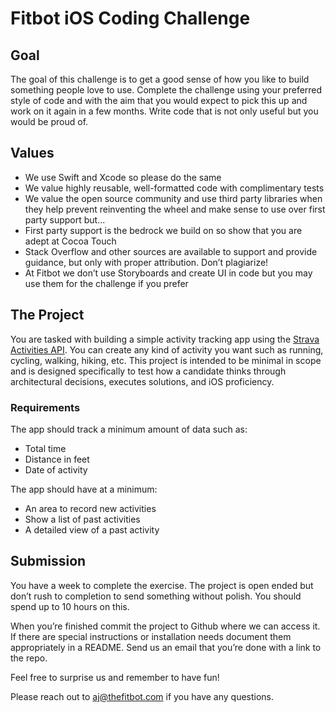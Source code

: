 # Fitbot iOS Coding Challenge

## Goal

The goal of this challenge is to get a good sense of how you like to build something people love to use. Complete the challenge using your preferred style of code and with the aim that you would expect to pick this up and work on it again in a few months. Write code that is not only useful but you would be proud of. 

## Values

* We use Swift and Xcode so please do the same
* We value highly reusable, well-formatted code with complimentary tests
* We value the open source community and use third party libraries when they help prevent reinventing the wheel and make sense to use over first party support but...
* First party support is the bedrock we build on so show that you are adept at Cocoa Touch
* Stack Overflow and other sources are available to support and provide guidance, but only with proper attribution. Don’t plagiarize!
* At Fitbot we don’t use Storyboards and create UI in code but you may use them for the challenge if you prefer

## The Project

You are tasked with building a simple activity tracking app using the [Strava Activities API](https://developers.strava.com/docs/reference/#api-Activities). You can create any kind of activity you want such as running, cycling, walking, hiking, etc. This project is intended to be minimal in scope and is designed specifically to test how a candidate thinks through architectural decisions, executes solutions, and iOS proficiency.

### Requirements

The app should track a minimum amount of data such as:
* Total time
* Distance in feet
* Date of activity

The app should have at a minimum:
* An area to record new activities
* Show a list of past activities
* A detailed view of a past activity

## Submission

You have a week to complete the exercise. The project is open ended but don’t rush to completion to send something without polish. You should spend up to 10 hours on this.

When you’re finished commit the project to Github where we can access it. If there are special instructions or installation needs document them appropriately in a README. Send us an email that you’re done with a link to the repo.

Feel free to surprise us and remember to have fun!

Please reach out to aj@thefitbot.com if you have any questions.

